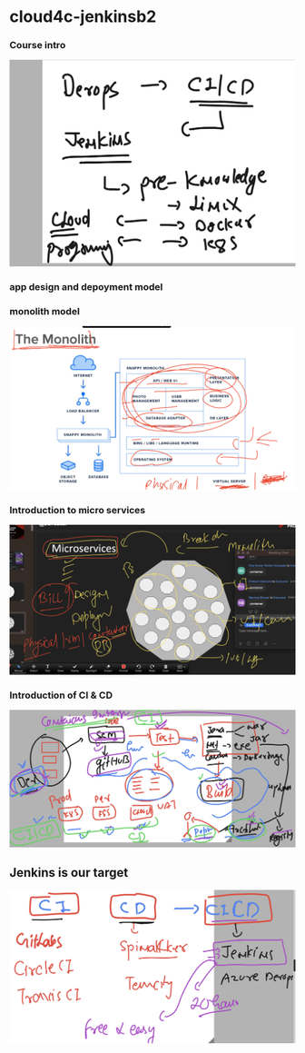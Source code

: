 # cloud4c-jenkinsb2

### Course intro 

<img src="course.png">

### app design and depoyment model 

### monolith model 

<img src="mono.png">


### Introduction to micro services

<img src="micro.png">

### Introduction of CI & CD 

<img src="cicd.png">

## Jenkins is our target 

<img src="jenkins.png">


